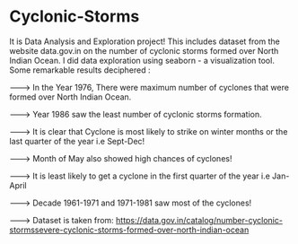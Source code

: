 # Cyclonic-Storms
It is Data Analysis and Exploration project!
This includes dataset from the website data.gov.in on the number of cyclonic storms formed over North Indian Ocean.
I did data exploration using seaborn - a visualization tool.
Some remarkable results deciphered :

---> In the Year 1976, There were maximum number of cyclones that were formed over North Indian Ocean.

---> Year 1986 saw the least number of cyclonic storms formation.

---> It is clear that Cyclone is most likely to strike on winter months or the last quarter of the year i.e Sept-Dec!

---> Month of May also showed high chances of cyclones!

---> It is least likely to get a cyclone in the first quarter of the year i.e Jan-April

---> Decade 1961-1971 and 1971-1981 saw most of the cyclones!

---> Dataset is taken from: https://data.gov.in/catalog/number-cyclonic-stormssevere-cyclonic-storms-formed-over-north-indian-ocean
